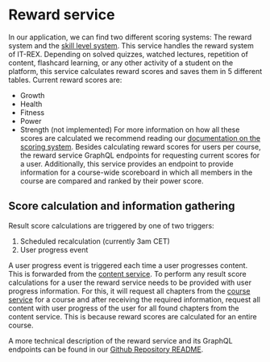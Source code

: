 # Reward service
In our application, we can find two different scoring systems: The reward system and the [skill level system](./skill-level-service.md).
This service handles the reward system of IT-REX.
Depending on solved quizzes, watched lectures, repetition of content, flashcard learning, or any other activity of a student on the platform, this service calculates reward scores and saves them in 5 different tables. Current reward scores are: 
- Growth
- Health 
- Fitness 
- Power
- Strength (not implemented)
For more information on how all these scores are calculated we recommend reading our [documentation on the scoring system](../gamification/Scoring%20System.md).
Besides calculating reward scores for users per course, the reward service GraphQL endpoints for requesting current scores for a user. Additionally, this service provides an endpoint to provide information for a course-wide scoreboard in which all members in the course are compared and ranked by their power score.

## Score calculation and information gathering
Result score calculations are triggered by one of two triggers: 
1. Scheduled recalculation (currently 3am CET)
2. User progress event

A user progress event is triggered each time a user progresses content. This is forwarded from the [content service](./content-service.md).
To perform any result score calculations for a user the reward service needs to be provided with user progress information. For this, it will request all chapters from the [course service](./course-service.md) for a course and after receiving the required information, request all content with user progress of the user for all found chapters from the content service. This is because reward scores are calculated for an entire course.


A more technical description of the reward service and its GraphQL endpoints can be found in our [Github Repository README](https://github.com/IT-REX-Platform/reward_service#readme).